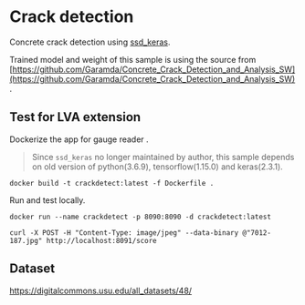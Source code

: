 # Crack detection

Concrete crack detection using [ssd_keras](https://github.com/pierluigiferrari/ssd_keras). 

Trained model and weight of this sample is using the source from [https://github.com/Garamda/Concrete_Crack_Detection_and_Analysis_SW](https://github.com/Garamda/Concrete_Crack_Detection_and_Analysis_SW).

## Test for LVA extension

Dockerize the app for gauge reader .

> Since `ssd_keras` no longer maintained by author, this sample depends on old version of python(3.6.9), tensorflow(1.15.0) and keras(2.3.1).

```
docker build -t crackdetect:latest -f Dockerfile .
```

Run and test locally.

```
docker run --name crackdetect -p 8090:8090 -d crackdetect:latest

curl -X POST -H "Content-Type: image/jpeg" --data-binary @"7012-187.jpg" http://localhost:8091/score
```

## Dataset

https://digitalcommons.usu.edu/all_datasets/48/

